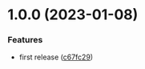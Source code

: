 # 1.0.0 (2023-01-08)


### Features

* first release ([c67fc29](https://github.com/KiraLT/isomorphic-htmlparser/commit/c67fc29b3765e4ff7b85dc2749ef136795ad34bc))

